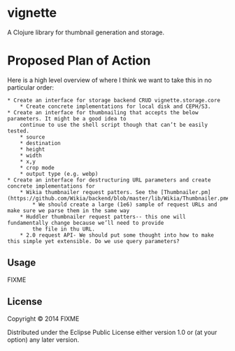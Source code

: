 # vignette

A Clojure library for thumbnail generation and storage.

# Proposed Plan of Action

Here is a high level overview of where I think we want to take this in no particular order:

	* Create an interface for storage backend CRUD vignette.storage.core 
		* Create concrete implementations for local disk and CEPH/S3.
	* Create an interface for thumbnailing that accepts the below parameters. It might be a good idea to
		continue to use the shell script though that can’t be easily tested.
		* source
		* destination
		* height
		* width
		* x,y
		* crop mode
		* output type (e.g. webp)
	* Create an interface for destructuring URL parameters and create concrete implementations for
		* Wikia thumbnailer request patters. See the [Thumbnailer.pm](https://github.com/Wikia/backend/blob/master/lib/Wikia/Thumbnailer.pm#L171)
			* We should create a large (1e6) sample of request URLs and make sure we parse them in the same way
		* Huddler thumbnailer request patters-- this one will fundamentally change because we’ll need to provide
			the file in thu URL.
		* 2.0 request API- We should put some thought into how to make this simple yet extensible. Do we use query parameters?


## Usage

FIXME

## License

Copyright © 2014 FIXME

Distributed under the Eclipse Public License either version 1.0 or (at
your option) any later version.
